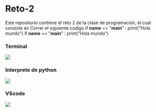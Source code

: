 # Reto-2
Este repositorio contiene el reto 2 de la clase de programación, el cual consiste en 
Correr el siguiente codigo
	if __name__ == "__main__" :
	print("Hola mundo")
	if __name__ == "__main__" :
	print("Hola mundo")

### Terminal
![](https://i.postimg.cc/QMCbTvTv/Repo2-1.png)
### Interprete de python
![](https://i.postimg.cc/2SKWPy1X/Repo2-2.png)
### VScode
![](https://i.postimg.cc/QxVxvbch/Repo2-3.png)
